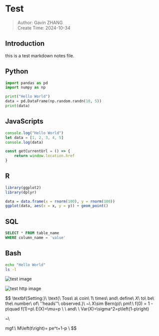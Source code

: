 # Test

> Author: Gavin ZHANG  
> Create Time: 2024-10-34


## Introduction

this is a test markdown notes file. 

## Python

```python
import pandas as pd
import numpy as np

print("Hello World")
data = pd.DataFrame(np.random.randn(10, 5))
print(data)
```

## JavaScripts

```javascript
console.log("Hello World")
let data = [1, 2, 3, 4, 5]
console.log(data)

const getCurrentUrl = () => {
    return window.location.href
}
```

## R

```r
library(ggplot2)
library(dplyr)

data = data.frame(x = rnorm(100), y = rnorm(100))
ggplot(data, aes(x = x, y = y)) + geom_point()
```


## SQL

```sql
SELECT * FROM table_name
WHERE column_name = 'value'
```

## Bash

```bash
echo "Hello World"
ls -l
```

![test image](../../image/NKY_BS_IV_Surface.png)

![test http image](https://gavin-op.github.io/image/price.png)

$$
\textbf{Setting:}\\
\text{\ Toss\ a\ coin\ 1\ times\ and\ define\ $X$\ to\ be\ the\ number\ of\ ''heads''\ observed.}\\
~\\
X\sim Bern(p)\\
pmf:\ f(0) = 1 - p\quad f(1)=p\\
E(X)=\mu=p
\ \ and\ \ 
Var(X)=\sigma^2=p\left(1-p\right) 

~\\

mgf:\ M\left(t\right)=
pe^t+1-p \\
$$
